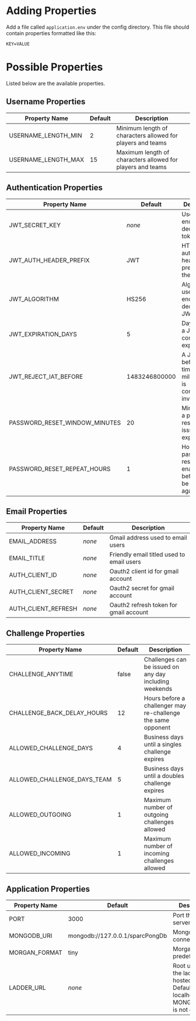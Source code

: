 Adding Properties
=================

Add a file called `application.env` under the config directory.
This file should contain properties formatted like this:

```
KEY=VALUE
```

Possible Properties
===================
Listed below are the available properties.


Username Properties
-------------------

| Property Name | Default | Description |
| ------------- | ------- | ----------- |
| USERNAME_LENGTH_MIN | 2 | Minimum length of characters allowed for players and teams |
| USERNAME_LENGTH_MAX | 15 | Maximum length of characters allowed for players and teams |


Authentication Properties
-------------------------

| Property Name | Default | Description |
| ------------- | ------- | ----------- |
| JWT_SECRET_KEY | *none* | Used to encode and decode JWT tokens |
| JWT_AUTH_HEADER_PREFIX | JWT | HTTP authorization header prefix before the JWT |
| JWT_ALGORITHM | HS256 | Algorithm used to encode and decode a JWT |
| JWT_EXPIRATION_DAYS | 5 | Days before a JWT is considered expired |
| JWT_REJECT_IAT_BEFORE | 1483246800000 | A JWT before this time (in milliseconds) is considered invalid |
| PASSWORD_RESET_WINDOW_MINUTES | 20 | Minutes after a password reset key is issued until it expires |
| PASSWORD_RESET_REPEAT_HOURS | 1 | Hours after a password reset is enabled before it can be reset again |

Email Properties
----------------

| Property Name | Default | Description |
| ------------- | ------- | ----------- |
| EMAIL_ADDRESS | *none* | Gmail address used to email users |
| EMAIL_TITLE | *none* | Friendly email titled used to email users |
| AUTH_CLIENT_ID | *none* | Oauth2 client id for gmail account |
| AUTH_CLIENT_SECRET | *none* | Oauth2 secret for gmail account |
| AUTH_CLIENT_REFRESH | *none* | Oauth2 refresh token for gmail account |


Challenge Properties
--------------------

| Property Name | Default | Description |
| ------------- | ------- | ----------- |
| CHALLENGE_ANYTIME | false | Challenges can be issued on any day including weekends |
| CHALLENGE_BACK_DELAY_HOURS | 12 | Hours before a challenger may re-challenge the same opponent |
| ALLOWED_CHALLENGE_DAYS | 4 | Business days until a singles challenge expires |
| ALLOWED_CHALLENGE_DAYS_TEAM | 5 | Business days until a doubles challenge expires |
| ALLOWED_OUTGOING | 1 | Maximum number of outgoing challenges allowed |
| ALLOWED_INCOMING | 1 | Maximum number of incoming challenges allowed |


Application Properties
----------------------

| Property Name | Default | Description |
| ------------- | ------- | ----------- |
| PORT | 3000 | Port the node server runs on |
| MONGODB_URI | mongodb://127.0.0.1/sparcPongDb | Mongo connection uri |
| MORGAN_FORMAT | tiny | Morgan logging predefined type |
| LADDER_URL | *none* | Root url where the ladder is hosted. Defaults to localhost when MONGODB_URL is not defined. |